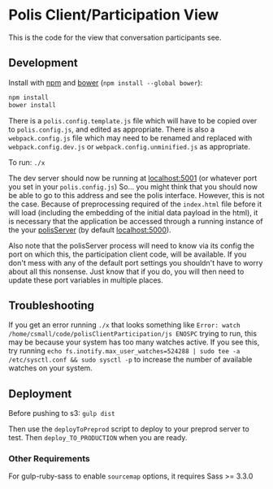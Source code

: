 Polis Client/Participation View
===============================

This is the code for the view that conversation participants see.


Development
-----------

Install with [npm](https://www.npmsjs.org/) and [bower](http://bower.io/) (`npm install --global bower`):

```sh
npm install
bower install
```

There is a `polis.config.template.js` file which will have to be copied over to `polis.config.js`, and edited as appropriate. 
There is also a `webpack.config.js` file which may need to be renamed and replaced with `webpack.config.dev.js` or 
`webpack.config.unminified.js` as appropriate. 

To run: `./x`

The dev server should now be running at [localhost:5001](http://localhost:5001/) (or whatever port you set in your `polis.config.js`)
So... you might think that you should now be able to go to this address and see the polis interface.
However, this is not the case.
Because of preprocessing required of the `index.html` file before it will load (including the embedding of the initial data payload in the html), it is necessary that the application be accessed through a running instance of the your [polisServer](https://github.com/pol-is/polisServer) (by default [localhost:5000](http://localhost:5000)).

Also note that the polisServer process will need to know via its config the port on which this, the participation client code, will be available.
If you don't mess with any of the default port settings you shouldn't have to worry about all this nonsense.
Just know that if you do, you will then need to update these port variables in multiple places.



Troubleshooting
---------------

If you get an error running `./x` that looks something like `Error: watch /home/csmall/code/polisClientParticipation/js ENOSPC` trying to run, this may be because your system has too many watches active.
If you see this, try running `echo fs.inotify.max_user_watches=524288 | sudo tee -a /etc/sysctl.conf && sudo sysctl -p` to increase the number of available watches on your system.


Deployment
----------

Before pushing to s3: `gulp dist`

Then use the `deployToPreprod` script to deploy to your preprod server to test.
Then `deploy_TO_PRODUCTION` when you are ready.


### Other Requirements

For gulp-ruby-sass to enable `sourcemap` options, it requires Sass >= 3.3.0

